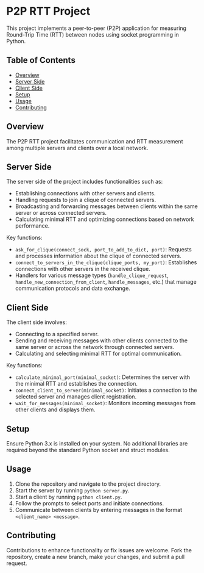 # P2P RTT Project

This project implements a peer-to-peer (P2P) application for measuring Round-Trip Time (RTT) between nodes using socket programming in Python.

## Table of Contents
- [Overview](#overview)
- [Server Side](#server-side)
- [Client Side](#client-side)
- [Setup](#setup)
- [Usage](#usage)
- [Contributing](#contributing)

## Overview

The P2P RTT project facilitates communication and RTT measurement among multiple servers and clients over a local network.

## Server Side

The server side of the project includes functionalities such as:
- Establishing connections with other servers and clients.
- Handling requests to join a clique of connected servers.
- Broadcasting and forwarding messages between clients within the same server or across connected servers.
- Calculating minimal RTT and optimizing connections based on network performance.

Key functions:
- `ask_for_clique(connect_sock, port_to_add_to_dict, port)`: Requests and processes information about the clique of connected servers.
- `connect_to_servers_in_the_clique(clique_ports, my_port)`: Establishes connections with other servers in the received clique.
- Handlers for various message types (`handle_clique_request`, `handle_new_connection_from_client`, `handle_messages`, etc.) that manage communication protocols and data exchange.

## Client Side

The client side involves:
- Connecting to a specified server.
- Sending and receiving messages with other clients connected to the same server or across the network through connected servers.
- Calculating and selecting minimal RTT for optimal communication.

Key functions:
- `calculate_minimal_port(minimal_socket)`: Determines the server with the minimal RTT and establishes the connection.
- `connect_client_to_server(minimal_socket)`: Initiates a connection to the selected server and manages client registration.
- `wait_for_messages(minimal_socket)`: Monitors incoming messages from other clients and displays them.

## Setup

Ensure Python 3.x is installed on your system. No additional libraries are required beyond the standard Python socket and struct modules.

## Usage

1. Clone the repository and navigate to the project directory.
2. Start the server by running `python server.py`.
3. Start a client by running `python client.py`.
4. Follow the prompts to select ports and initiate connections.
5. Communicate between clients by entering messages in the format `<client_name> <message>`.

## Contributing

Contributions to enhance functionality or fix issues are welcome. Fork the repository, create a new branch, make your changes, and submit a pull request.
